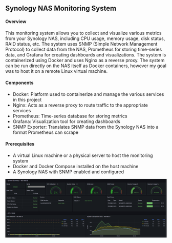 ## Synology NAS Monitoring System

#### Overview
This monitoring system allows you to collect and visualize various metrics from your Synology NAS, including CPU usage, memory usage, disk status, RAID status, etc. The system uses SNMP (Simple Network Management Protocol) to collect data from the NAS, Prometheus for storing time-series data, and Grafana for creating dashboards and visualizations. The system is containerized using Docker and uses Nginx as a reverse proxy. The system can be run directly on the NAS itself as Docker containers, however my goal was to host it on a remote Linux virtual machine.

#### Components
- Docker: Platform used to containerize and manage the various services in this project
- Nginx: Acts as a reverse proxy to route traffic to the appropriate services
- Prometheus: Time-series database for storing metrics
- Grafana: Visualization tool for creating dashboards
- SNMP Exporter: Translates SNMP data from the Synology NAS into a format Prometheus can scrape

#### Prerequisites
- A virtual Linux machine or a physical server to host the monitoring system
- Docker and Docker Compose installed on the host machine
- A Synology NAS with SNMP enabled and configured

![Synology NAS Dashboard](./images/synology_dashboard.png)
